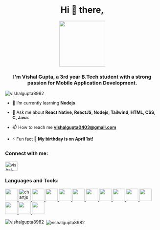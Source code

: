 <h1 align="center">Hi 👋 there,</h1>

<div align="center">
  <img height="150" src="https://camo.githubusercontent.com/62da68eb62b1e5f175f7d1f0191dd89a653d7908feb22d37d4a0ab07365d6791/68747470733a2f2f6d656469612e67697068792e636f6d2f6d656469612f4d3967624264396e6244724f5475314d71782f67697068792e676966"  />
</div>


<h3 align="center">I'm Vishal Gupta, a 3rd year B.Tech student with a strong passion for Mobile Application Development.</h3>

<p align="left"> <img src="https://komarev.com/ghpvc/?username=vishalgupta8982&label=Profile%20views&color=0e75b6&style=flat" alt="vishalgupta8982" /> </p>

- 🌱 I’m currently learning **Nodejs**

- 💬 Ask me about **React Native, ReactJS, Nodejs, Tailwind, HTML, CSS, C, Java.**

- 📫 How to reach me **vishalgupta0403@gmail.com**

- ⚡ Fun fact **🎉 My birthday is on April 1st!**

<h3 align="left">Connect with me:</h3>
<p align="left">
<a href="https://linkedin.com/in/vishal-gupta-b027b422a" target="blank"><img align="center" src="https://raw.githubusercontent.com/rahuldkjain/github-profile-readme-generator/master/src/images/icons/Social/linked-in-alt.svg" alt="vishal-gupta-b027b422a" height="30" width="40" /></a>
</p>

<h3 align="left">Languages and Tools:</h3>
<p align="left"> <a href="https://www.cprogramming.com/" target="_blank" rel="noreferrer"> 
            <img src="https://cdn.jsdelivr.net/gh/devicons/devicon/icons/c/c-original.svg" width="40" height="40" />
           </a> <a href="https://www.chartjs.org" target="_blank" rel="noreferrer"> 
             <img src="https://www.chartjs.org/media/logo-title.svg" alt="chartjs" width="40" height="40"/> </a> <a href="https://www.w3schools.com/css/" target="_blank" rel="noreferrer"> 
            <img src="https://cdn.jsdelivr.net/gh/devicons/devicon/icons/css3/css3-original.svg" width="40" height="40"  />
           </a> <a href="https://expressjs.com" target="_blank" rel="noreferrer">  
            <img src="https://cdn.jsdelivr.net/gh/devicons/devicon/icons/express/express-original.svg"  width="40" height="40"/>
           </a> <a href="https://git-scm.com/" target="_blank" rel="noreferrer">
            <img src="https://cdn.jsdelivr.net/gh/devicons/devicon/icons/git/git-plain-wordmark.svg" width="40" height="40" />
           </a> <a href="https://www.w3.org/html/" target="_blank" rel="noreferrer">  
            <img src="https://cdn.jsdelivr.net/gh/devicons/devicon/icons/html5/html5-plain-wordmark.svg" width="40" height="40" />
           </a> <a href="https://www.java.com" target="_blank" rel="noreferrer">  
            <img src="https://cdn.jsdelivr.net/gh/devicons/devicon/icons/java/java-original-wordmark.svg" width="40" height="40" />
           </a> <a href="https://developer.mozilla.org/en-US/docs/Web/JavaScript" target="_blank" rel="noreferrer"> 
            <img src="https://cdn.jsdelivr.net/gh/devicons/devicon/icons/javascript/javascript-original.svg" width="40" height="40" />
           </a> <a href="https://www.mongodb.com/" target="_blank" rel="noreferrer">  
            <img src="https://cdn.jsdelivr.net/gh/devicons/devicon/icons/mongodb/mongodb-plain-wordmark.svg" width="40" height="40" />
           </a> <a href="https://nodejs.org" target="_blank" rel="noreferrer">  
            <img src="https://cdn.jsdelivr.net/gh/devicons/devicon/icons/nodejs/nodejs-original.svg" width="40" height="40" />
           </a> <a href="https://reactjs.org/" target="_blank" rel="noreferrer">  
            <img src="https://cdn.jsdelivr.net/gh/devicons/devicon/icons/react/react-original-wordmark.svg" width="40" height="40" />
           </a> <a href="https://reactnative.dev/" target="_blank" rel="noreferrer">  
            <img src="https://cdn.jsdelivr.net/gh/devicons/devicon/icons/react/react-original.svg" width="40" height="40" />
          </a> <a href="https://redux.js.org" target="_blank" rel="noreferrer">  
            <img src="https://cdn.jsdelivr.net/gh/devicons/devicon/icons/redux/redux-original.svg" width="40" height="40" />
           </a> <a href="https://tailwindcss.com/" target="_blank" rel="noreferrer">  
            <img src="https://cdn.jsdelivr.net/gh/devicons/devicon/icons/tailwindcss/tailwindcss-plain.svg"  width="40" height="40"/>
           </a> </p>

<p><img align="left" src="https://github-readme-stats.vercel.app/api/top-langs?username=vishalgupta8982&show_icons=true&locale=en&layout=compact" alt="vishalgupta8982" /></p>

<p>&nbsp;<img align="center" src="https://github-readme-stats.vercel.app/api?username=vishalgupta8982&show_icons=true&locale=en" alt="vishalgupta8982" /></p>
